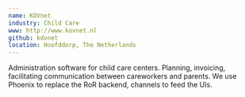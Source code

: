 ```yaml
---
name: KOVnet
industry: Child Care
www: http://www.kovnet.nl
github: kdvnet
location: Hoofddorp, The Netherlands
---
```

Administration software for child care centers. Planning, invoicing, facilitating communication between careworkers and parents. We use Phoenix to replace the RoR backend, channels to feed the UIs.
